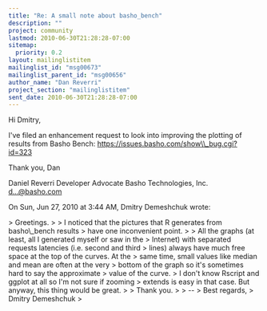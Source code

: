 ```yaml
---
title: "Re: A small note about basho_bench"
description: ""
project: community
lastmod: 2010-06-30T21:28:28-07:00
sitemap:
  priority: 0.2
layout: mailinglistitem
mailinglist_id: "msg00673"
mailinglist_parent_id: "msg00656"
author_name: "Dan Reverri"
project_section: "mailinglistitem"
sent_date: 2010-06-30T21:28:28-07:00
---
```



Hi Dmitry,

I've filed an enhancement request to look into improving the plotting of
results from Basho Bench:
https://issues.basho.com/show\\_bug.cgi?id=323

Thank you,
Dan

Daniel Reverri
Developer Advocate
Basho Technologies, Inc.
d...@basho.com


On Sun, Jun 27, 2010 at 3:44 AM, Dmitry Demeshchuk wrote:

&gt; Greetings.
&gt;
&gt; I noticed that the pictures that R generates from basho\\_bench results
&gt; have one inconvenient point.
&gt;
&gt; All the graphs (at least, all I generated myself or saw in the
&gt; Internet) with separated requests latencies (i.e. second and third
&gt; lines) always have much free space at the top of the curves. At the
&gt; same time, small values like median and mean are often at the very
&gt; bottom of the graph so it's sometimes hard to say the approximate
&gt; value of the curve.
&gt; I don't know Rscript and ggplot at all so I'm not sure if zooming
&gt; extends is easy in that case. But anyway, this thing would be great.
&gt;
&gt; Thank you.
&gt;
&gt; --
&gt; Best regards,
&gt; Dmitry Demeshchuk
&gt;

